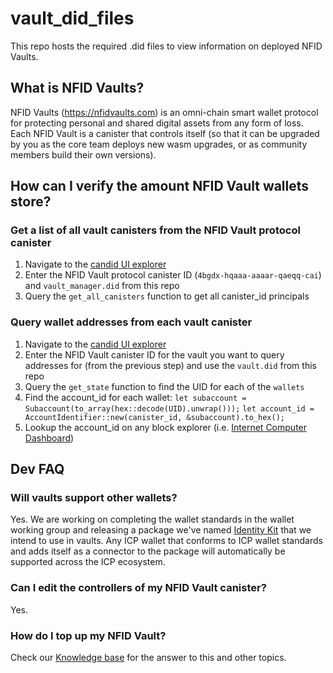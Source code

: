 # vault_did_files
This repo hosts the required .did files to view information on deployed NFID Vaults.

## What is NFID Vaults?
NFID Vaults (https://nfidvaults.com) is an omni-chain smart wallet protocol for protecting personal and shared digital assets from any form of loss. Each NFID Vault is a canister that controls itself (so that it can be upgraded by you as the core team deploys new wasm upgrades, or as community members build their own versions).

## How can I verify the amount NFID Vault wallets store?

### Get a list of all vault canisters from the NFID Vault protocol canister
1. Navigate to the [candid UI explorer](https://a4gq6-oaaaa-aaaab-qaa4q-cai.raw.ic0.app/)
2. Enter the NFID Vault protocol canister ID (`4bgdx-hqaaa-aaaar-qaeqq-cai`) and `vault_manager.did` from this repo
3. Query the `get_all_canisters` function to get all canister_id principals

### Query wallet addresses from each vault canister
1. Navigate to the [candid UI explorer](https://a4gq6-oaaaa-aaaab-qaa4q-cai.raw.ic0.app/)
2. Enter the NFID Vault canister ID for the vault you want to query addresses for (from the previous step) and use the `vault.did` from this repo
3. Query the `get_state` function to find the UID for each of the `wallets`
4. Find the account_id for each wallet:
  `let subaccount = Subaccount(to_array(hex::decode(UID).unwrap()));`
  `let account_id = AccountIdentifier::new(canister_id, &subaccount).to_hex();`
5. Lookup the account_id on any block explorer (i.e. [Internet Computer Dashboard](https://dashboard.internetcomputer.org/))

## Dev FAQ
### Will vaults support other wallets?
Yes. We are working on completing the wallet standards in the wallet working group and releasing a package we've named [Identity Kit](https://docs.nfid.one/blog/standardizing-icp-wallet-and-identity-interaction-overview) that we intend to use in vaults. Any ICP wallet that conforms to ICP wallet standards and adds itself as a connector to the package will automatically be supported across the ICP ecosystem.
### Can I edit the controllers of my NFID Vault canister?
Yes.
### How do I top up my NFID Vault?
Check our [Knowledge base](https://learn.nfidvaults.com/top-up-smart-contract-canister) for the answer to this and other topics.
